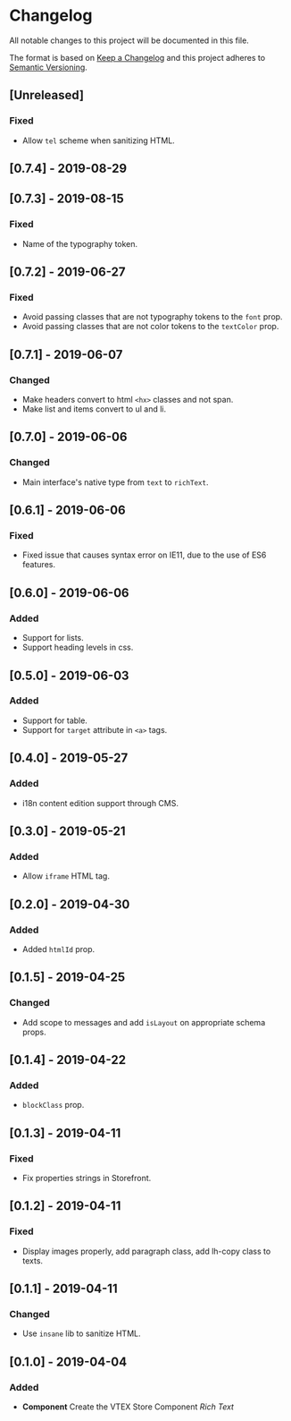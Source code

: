 # Changelog

All notable changes to this project will be documented in this file.

The format is based on [Keep a Changelog](http://keepachangelog.com/en/1.0.0/)
and this project adheres to [Semantic Versioning](http://semver.org/spec/v2.0.0.html).

## [Unreleased]
### Fixed
- Allow `tel` scheme when sanitizing HTML.

## [0.7.4] - 2019-08-29

## [0.7.3] - 2019-08-15
### Fixed
- Name of the typography token.

## [0.7.2] - 2019-06-27

### Fixed

- Avoid passing classes that are not typography tokens to the `font` prop.
- Avoid passing classes that are not color tokens to the `textColor` prop.

## [0.7.1] - 2019-06-07
### Changed
- Make headers convert to html `<hx>` classes and not span.
- Make list and items convert to ul and li.

## [0.7.0] - 2019-06-06

### Changed

- Main interface's native type from `text` to `richText`.

## [0.6.1] - 2019-06-06
### Fixed
- Fixed issue that causes syntax error on IE11, due to the use of ES6 features.

## [0.6.0] - 2019-06-06
### Added
- Support for lists.
- Support heading levels in css.

## [0.5.0] - 2019-06-03

### Added

- Support for table.
- Support for `target` attribute in `<a>` tags.

## [0.4.0] - 2019-05-27
### Added
- i18n content edition support through CMS.

## [0.3.0] - 2019-05-21
### Added
- Allow `iframe` HTML tag.

## [0.2.0] - 2019-04-30
### Added
- Added `htmlId` prop.

## [0.1.5] - 2019-04-25
### Changed
- Add scope to messages and add `isLayout` on appropriate schema props.

## [0.1.4] - 2019-04-22
### Added
- `blockClass` prop.

## [0.1.3] - 2019-04-11
### Fixed
- Fix properties strings in Storefront.

## [0.1.2] - 2019-04-11
### Fixed
- Display images properly, add paragraph class, add lh-copy class to texts.

## [0.1.1] - 2019-04-11
### Changed
- Use `insane` lib to sanitize HTML.

## [0.1.0] - 2019-04-04
### Added

- **Component** Create the VTEX Store Component _Rich Text_
